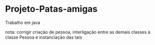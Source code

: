# Projeto-Patas-amigas
Trabalho em java 


nota: corrigir criação de pessoa, interligação entre as demais classes à classe Pessoa e instanciação das tais